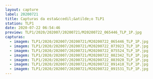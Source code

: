 ```yaml
---
layout: capture
label: 20200721
title: Capturas da esta&ccedil;&atilde;o TLP1
station: TLP1
date: 2020-07-22 06:54:46
preview: TLP1/2020/202007/20200721/M20200722_065446_TLP_1P.jpg
capturas:
  - imagem: TLP1/2020/202007/20200721/M20200722_065446_TLP_1P.jpg
  - imagem: TLP1/2020/202007/20200721/M20200722_073923_TLP_1P.jpg
  - imagem: TLP1/2020/202007/20200721/M20200722_075524_TLP_1P.jpg
  - imagem: TLP1/2020/202007/20200721/M20200722_082342_TLP_1P.jpg
  - imagem: TLP1/2020/202007/20200721/M20200722_083920_TLP_1P.jpg
  - imagem: TLP1/2020/202007/20200721/M20200722_091410_TLP_1P.jpg
  - imagem: TLP1/2020/202007/20200721/M20200722_091531_TLP_1P.jpg
---
```

